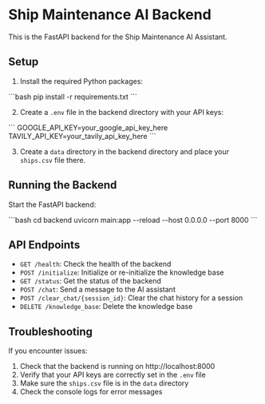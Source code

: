 # Ship Maintenance AI Backend

This is the FastAPI backend for the Ship Maintenance AI Assistant.

## Setup

1. Install the required Python packages:

\`\`\`bash
pip install -r requirements.txt
\`\`\`

2. Create a `.env` file in the backend directory with your API keys:

\`\`\`
GOOGLE_API_KEY=your_google_api_key_here
TAVILY_API_KEY=your_tavily_api_key_here
\`\`\`

3. Create a `data` directory in the backend directory and place your `ships.csv` file there.

## Running the Backend

Start the FastAPI backend:

\`\`\`bash
cd backend
uvicorn main:app --reload --host 0.0.0.0 --port 8000
\`\`\`

## API Endpoints

- `GET /health`: Check the health of the backend
- `POST /initialize`: Initialize or re-initialize the knowledge base
- `GET /status`: Get the status of the backend
- `POST /chat`: Send a message to the AI assistant
- `POST /clear_chat/{session_id}`: Clear the chat history for a session
- `DELETE /knowledge_base`: Delete the knowledge base

## Troubleshooting

If you encounter issues:

1. Check that the backend is running on http://localhost:8000
2. Verify that your API keys are correctly set in the `.env` file
3. Make sure the `ships.csv` file is in the `data` directory
4. Check the console logs for error messages
